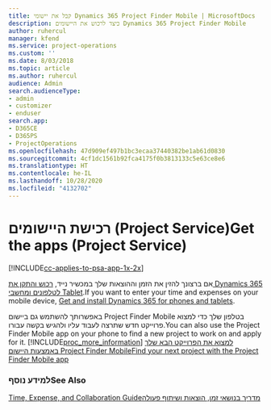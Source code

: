 ```yaml
---
title: קבל את יישומי Dynamics 365 Project Finder Mobile | MicrosoftDocs
description: כיצד לרכוש את היישומים Dynamics 365 Project Finder Mobile
author: ruhercul
manager: kfend
ms.service: project-operations
ms.custom: ''
ms.date: 8/03/2018
ms.topic: article
ms.author: ruhercul
audience: Admin
search.audienceType:
- admin
- customizer
- enduser
search.app:
- D365CE
- D365PS
- ProjectOperations
ms.openlocfilehash: 47d909ef497b1bc3ecaa37440382be1ab61d0830
ms.sourcegitcommit: 4cf1dc1561b92fca4175f0b3813133c5e63ce8e6
ms.translationtype: HT
ms.contentlocale: he-IL
ms.lasthandoff: 10/28/2020
ms.locfileid: "4132702"
---
```

# <a name="get-the-apps-project-service"></a><span data-ttu-id="9c4e4-103">רכישת היישומים (Project Service)</span><span class="sxs-lookup"><span data-stu-id="9c4e4-103">Get the apps (Project Service)</span></span>

[!INCLUDE[cc-applies-to-psa-app-1x-2x](../includes/cc-applies-to-psa-app-1x-2x.md)]

<span data-ttu-id="9c4e4-104">אם ברצונך להזין את הזמן וההוצאות שלך במכשיר נייד, [רכוש והתקן את Dynamics 365 לטלפונים ומחשבי Tablet](https://docs.microsoft.com/dynamics365/mobile-app/dynamics-365-phones-tablets-users-guide).</span><span class="sxs-lookup"><span data-stu-id="9c4e4-104">If you want to enter your time and expenses on your mobile device, [Get and install Dynamics 365 for phones and tablets](https://docs.microsoft.com/dynamics365/mobile-app/dynamics-365-phones-tablets-users-guide).</span></span>  
  
 <span data-ttu-id="9c4e4-105">באפשרותך להשתמש גם ביישום Project Finder Mobile בטלפון שלך כדי למצוא פרוייקט חדש שתרצה לעבוד עליו ולהגיש בקשה עבורו.</span><span class="sxs-lookup"><span data-stu-id="9c4e4-105">You can also use the Project Finder Mobile app on your phone to find a new project to work on and apply for it.</span></span> [!INCLUDE[proc_more_information](../includes/proc-more-information.md)] <span data-ttu-id="9c4e4-106">[למצוא את הפרוייקט הבא שלך באמצעות היישום Project Finder Mobile](../psa/find-next-project-finder-mobile-app.md)</span><span class="sxs-lookup"><span data-stu-id="9c4e4-106">[Find your next project with the Project Finder Mobile app](../psa/find-next-project-finder-mobile-app.md)</span></span> 
  
### <a name="see-also"></a><span data-ttu-id="9c4e4-107">למידע נוסף</span><span class="sxs-lookup"><span data-stu-id="9c4e4-107">See Also</span></span>  
 [<span data-ttu-id="9c4e4-108">‏‫מדריך בנושאי זמן, הוצאות ושיתוף פעולה</span><span class="sxs-lookup"><span data-stu-id="9c4e4-108">Time, Expense, and Collaboration Guide</span></span>](../psa/time-expense-collaboration-guide.md)
